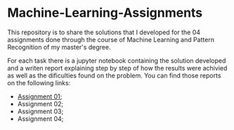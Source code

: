# Machine-Learning-Assignments

This repository is to share the solutions that I developed for the 04 assignments done through the course of Machine Learning and Pattern Recognition of my master's degree. 


For each task there is a jupyter notebook containing the solution developed and a writen report explaining step by step of how the results were achivied as well as the dificulties found on the problem. You can find those reports on the following links:

  - [Assignment 01](https://www.overleaf.com/read/dhjmpdgyzthw);
  - Assignment 02;
  - Assignment 03;
  - Assignment 04;
